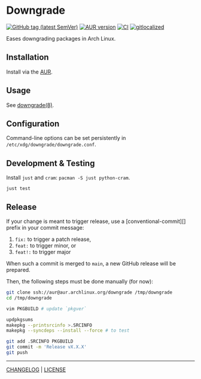 # Downgrade

[![GitHub tag (latest SemVer)](https://img.shields.io/github/v/tag/archlinux-downgrade/downgrade?label=release&logo=github&color=brightgreen)](https://github.com/archlinux-downgrade/downgrade/releases)
[![AUR version](https://img.shields.io/aur/version/downgrade?logo=Arch%20Linux&color=brightgreen)](https://aur.archlinux.org/packages/downgrade/)
[![CI](https://github.com/archlinux-downgrade/downgrade/actions/workflows/ci.yml/badge.svg)](https://github.com/archlinux-downgrade/downgrade/actions/workflows/ci.yml)
[![gitlocalized ](https://gitlocalize.com/repo/4232/whole_project/badge.svg)](https://gitlocalize.com/repo/4232/whole_project?utm_source=badge)

Eases downgrading packages in Arch Linux.

## Installation

Install via the [AUR](https://aur.archlinux.org/packages/downgrade/).

## Usage

See [downgrade(8)](https://archlinux-downgrade.github.io/downgrade/downgrade.8).

## Configuration

Command-line options can be set persistently in
`/etc/xdg/downgrade/downgrade.conf`.

## Development & Testing

Install `just` and `cram`: `pacman -S just python-cram`.

```console
just test
```

## Release

If your change is meant to trigger release, use a [conventional-commit][]
prefix in your commit message:

[contentional-commit]: https://www.conventionalcommits.org/en/v1.0.0/#summary

1. `fix:` to trigger a patch release,
1. `feat:` to trigger minor, or
1. `feat!:` to trigger major

When such a commit is merged to `main`, a new GitHub release will be prepared.

Then, the following steps must be done manually (for now):

```sh
git clone ssh://aur@aur.archlinux.org/downgrade /tmp/downgrade
cd /tmp/downgrade

vim PKGBUILD # update `pkgver`

updpkgsums
makepkg --printsrcinfo >.SRCINFO
makepkg --syncdeps --install --force # to test

git add .SRCINFO PKGBUILD
git commit -m 'Release vX.X.X'
git push
```

---

[CHANGELOG](./CHANGELOG.md) | [LICENSE](./LICENSE)
